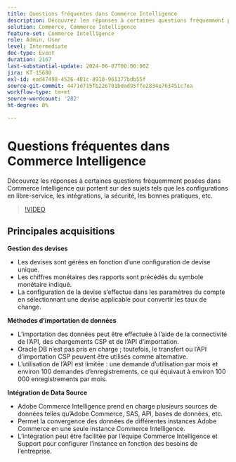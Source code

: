 ```yaml
---
title: Questions fréquentes dans Commerce Intelligence
description: Découvrez les réponses à certaines questions fréquemment posées dans Commerce Intelligence qui portent sur des sujets tels que les configurations en libre-service, les intégrations, la sécurité, les bonnes pratiques, etc.
solution: Commerce, Commerce Intelligence
feature-set: Commerce Intelligence
role: Admin, User
level: Intermediate
doc-type: Event
duration: 2167
last-substantial-update: 2024-06-07T00:00:00Z
jira: KT-15680
exl-id: ead47498-4526-481c-8910-961377bdb55f
source-git-commit: 4471d715fb226701bdad95ffe2834e763451c7ea
workflow-type: tm+mt
source-wordcount: '202'
ht-degree: 0%

---
```


# Questions fréquentes dans Commerce Intelligence

Découvrez les réponses à certaines questions fréquemment posées dans Commerce Intelligence qui portent sur des sujets tels que les configurations en libre-service, les intégrations, la sécurité, les bonnes pratiques, etc.

>[!VIDEO](https://video.tv.adobe.com/v/3429617/?learn=on)

## Principales acquisitions

**Gestion des devises**

* Les devises sont gérées en fonction d’une configuration de devise unique.
* Les chiffres monétaires des rapports sont précédés du symbole monétaire indiqué.
* La configuration de la devise s’effectue dans les paramètres du compte en sélectionnant une devise applicable pour convertir les taux de change.

**Méthodes d’importation de données**

* L’importation des données peut être effectuée à l’aide de la connectivité de l’API, des chargements CSP et de l’API d’importation.
* Oracle DB n’est pas pris en charge ; toutefois, le transfert ou l’API d’importation CSP peuvent être utilisés comme alternative.
* L’utilisation de l’API est limitée : une demande d’utilisation par mois et environ 100 demandes d’enregistrements, ce qui équivaut à environ 100 000 enregistrements par mois.

**Intégration de Data Source**

* Adobe Commerce Intelligence prend en charge plusieurs sources de données telles qu’Adobe Commerce, SAS, API, bases de données, etc.
* Permet la convergence des données de différentes instances Adobe Commerce en une seule instance Commerce Intelligence.
* L’intégration peut être facilitée par l’équipe Commerce Intelligence et Support pour configurer l’instance en fonction des besoins de l’entreprise.

